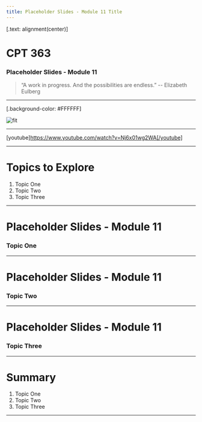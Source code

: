 ```yaml
---
title: Placeholder Slides - Module 11 Title
---
```


[.text: alignment(center)]

# CPT 363

### Placeholder Slides - Module 11

> “A work in progress. And the possibilities are endless.”
-- Elizabeth Eulberg

---

[.background-color: #FFFFFF]

![fit](https://hibbittsdesign.org/images/ux-toolkit-8-no-numbers.png "Diagram of user experience design process/techniques")

---

[youtube]https://www.youtube.com/watch?v=Nj6x01wg2WA[/youtube]

---

# Topics to Explore
1. Topic One  
2. Topic Two   
3. Topic Three  

---

# Placeholder Slides - Module 11

### Topic One

---

# Placeholder Slides - Module 11

### Topic Two

---

# Placeholder Slides - Module 11

### Topic Three

---

# Summary
1. Topic One  
2. Topic Two   
3. Topic Three  

---
